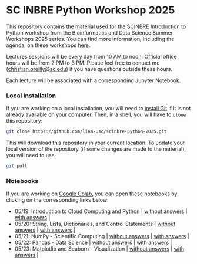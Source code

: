 # SC INBRE Python Workshop 2025

This repository contains the material used for the SCINBRE Introduction to Python workshop from the Bioinformatics and Data Science
Summer Workshops 2025 series. You can find more information, including the agenda, on these workshops [here](https://www.scinbre.org/learning/bids-tutorials-and-workshops/2025-summer-workshops).

Lectures sessions will be every day from 10 AM to noon. Official office hours will be from 2 PM to 3 PM. Please feel free to contact me (christian.oreilly@sc.edu) if you have questions outside these hours.

Each lecture will be associated with a corresponding Jupyter Notebook. 

### Local installation

If you are working on a local installation, you will need to [install Git](https://git-scm.com/book/en/v2/Getting-Started-Installing-Git) if it is not already available on your computer. Then, in a shell, you will have to `clone` this repository:

```bash
git clone https://github.com/lina-usc/scinbre-python-2025.git
```

This will download this repository in your current location. To update your local version of the repository (if some changes are made to the material), you will need to use

```bash
git pull 
```


### Notebooks

If you are working on [Google Colab](https://colab.research.google.com/), you can open these notebooks by clicking on the corresponding links below:
- 05/19: Introduction to Cloud Computing and Python | [without answers](https://colab.research.google.com/github/lina-usc/scinbre-python-2025/blob/main/Day1_into_python/day1_without_answers.ipynb) | [with answers](https://colab.research.google.com/github/lina-usc/scinbre-python-2025/blob/main/Day1_into_python/day1_with_answers.ipynb) | 
- 05/20: String, Lists, Dictionaries, and Control Statements | [without answers](https://colab.research.google.com/github/lina-usc/scinbre-python-2025/blob/main/Day2_control_statements_interators_arrays/day2_without_answers.ipynb) | [with answers](https://colab.research.google.com/github/lina-usc/scinbre-python-2025/blob/main/Day2_control_statements_interators_arrays/day2_with_answers.ipynb) |
- 05/21: NumPy - Scientific Computing | [without answers](https://colab.research.google.com/github/lina-usc/scinbre-python-2025/blob/main/Day3_numpy/day3_without_answers.ipynb) | [with answers](https://colab.research.google.com/github/lina-usc/scinbre-python-2025/blob/main/Day3_numpy/day3_with_answers.ipynb) |
- 05/22: Pandas - Data Science | [without answers](https://colab.research.google.com/github/lina-usc/scinbre-python-2025/blob/main/Day4_pandas/day4_without_answers.ipynb) | [with answers](https://colab.research.google.com/github/lina-usc/scinbre-python-2025/blob/main/Day4_pandas/day4_with_answers.ipynb) |
- 05/23: Matplotlib and Seaborn - Visualization | [without answers](https://colab.research.google.com/github/lina-usc/scinbre-python-2025/blob/main/Day5_matplotlib_seaborn/day5_without_answers.ipynb) | [with answers](https://colab.research.google.com/github/lina-usc/scinbre-python-2025/blob/main/Day5_matplotlib_seaborn/day5_with_answers.ipynb) |
